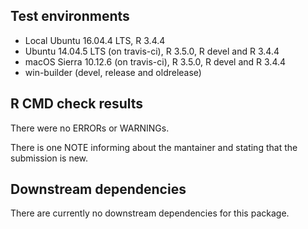 ## Test environments
* Local Ubuntu 16.04.4 LTS, R 3.4.4
* Ubuntu 14.04.5 LTS (on travis-ci), R 3.5.0, R devel and R 3.4.4
* macOS Sierra 10.12.6 (on travis-ci), R 3.5.0, R devel and R 3.4.4
* win-builder (devel, release and oldrelease)

## R CMD check results
There were no ERRORs or WARNINGs.

There is one NOTE informing about the mantainer and stating that the submission
is new.

## Downstream dependencies
There are currently no downstream dependencies for this package.

